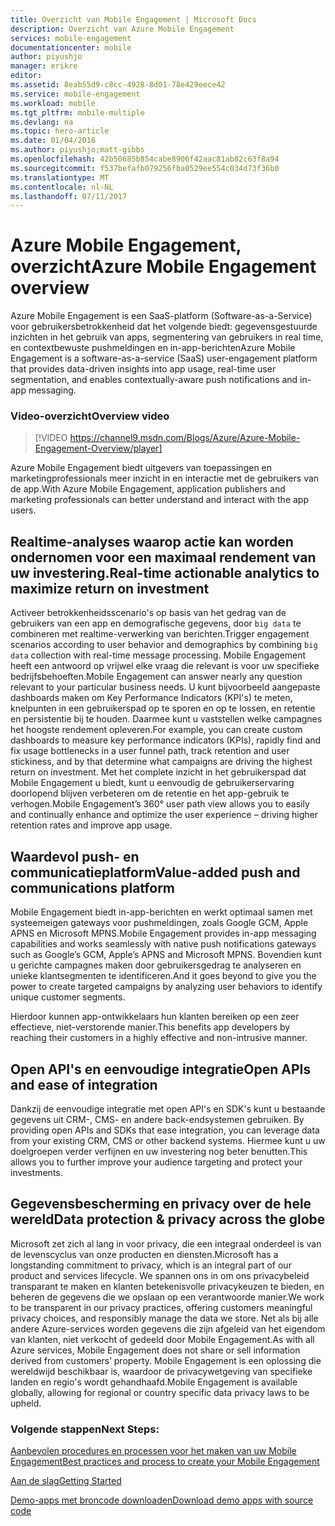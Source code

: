 ```yaml
---
title: Overzicht van Mobile Engagement | Microsoft Docs
description: Overzicht van Azure Mobile Engagement
services: mobile-engagement
documentationcenter: mobile
author: piyushjo
manager: erikre
editor: 
ms.assetid: 8eab55d9-c8cc-4928-8d01-78e429eece42
ms.service: mobile-engagement
ms.workload: mobile
ms.tgt_pltfrm: mobile-multiple
ms.devlang: na
ms.topic: hero-article
ms.date: 01/04/2016
ms.author: piyushjo;matt-gibbs
ms.openlocfilehash: 42b50685b854cabe8906f42aac81ab82c63f8a94
ms.sourcegitcommit: f537befafb079256fba0529ee554c034d73f36b0
ms.translationtype: MT
ms.contentlocale: nl-NL
ms.lasthandoff: 07/11/2017
---
```

# <a name="azure-mobile-engagement-overview"></a><span data-ttu-id="7aaea-103">Azure Mobile Engagement, overzicht</span><span class="sxs-lookup"><span data-stu-id="7aaea-103">Azure Mobile Engagement overview</span></span>
<span data-ttu-id="7aaea-104">Azure Mobile Engagement is een SaaS-platform (Software-as-a-Service) voor gebruikersbetrokkenheid dat het volgende biedt: gegevensgestuurde inzichten in het gebruik van apps, segmentering van gebruikers in real time, en contextbewuste pushmeldingen en in-app-berichten</span><span class="sxs-lookup"><span data-stu-id="7aaea-104">Azure Mobile Engagement is a software-as-a-service (SaaS) user-engagement platform that provides data-driven insights into app usage, real-time user segmentation, and enables contextually-aware push notifications and in-app messaging.</span></span>

### <a name="overview-video"></a><span data-ttu-id="7aaea-105">Video-overzicht</span><span class="sxs-lookup"><span data-stu-id="7aaea-105">Overview video</span></span>
> [!VIDEO https://channel9.msdn.com/Blogs/Azure/Azure-Mobile-Engagement-Overview/player]
> 
> 

<span data-ttu-id="7aaea-106">Azure Mobile Engagement biedt uitgevers van toepassingen en marketingprofessionals meer inzicht in en interactie met de gebruikers van de app.</span><span class="sxs-lookup"><span data-stu-id="7aaea-106">With Azure Mobile Engagement, application publishers and marketing professionals can better understand and interact with the app users.</span></span>

## <a name="real-time-actionable-analytics-to-maximize-return-on-investment"></a><span data-ttu-id="7aaea-107">Realtime-analyses waarop actie kan worden ondernomen voor een maximaal rendement van uw investering.</span><span class="sxs-lookup"><span data-stu-id="7aaea-107">Real-time actionable analytics to maximize return on investment</span></span>
<span data-ttu-id="7aaea-108">Activeer betrokkenheidsscenario's op basis van het gedrag van de gebruikers van een app en demografische gegevens, door `big data` te combineren met realtime-verwerking van berichten.</span><span class="sxs-lookup"><span data-stu-id="7aaea-108">Trigger engagement scenarios according to user behavior and demographics by combining `big data` collection with real-time message processing.</span></span> <span data-ttu-id="7aaea-109">Mobile Engagement heeft een antwoord op vrijwel elke vraag die relevant is voor uw specifieke bedrijfsbehoeften.</span><span class="sxs-lookup"><span data-stu-id="7aaea-109">Mobile Engagement can answer nearly any question relevant to your particular business needs.</span></span> <span data-ttu-id="7aaea-110">U kunt bijvoorbeeld aangepaste dashboards maken om Key Performance Indicators (KPI's) te meten, knelpunten in een gebruikerspad op te sporen en op te lossen, en retentie en persistentie bij te houden. Daarmee kunt u vaststellen welke campagnes het hoogste rendement opleveren.</span><span class="sxs-lookup"><span data-stu-id="7aaea-110">For example, you can create custom dashboards to measure key performance indicators (KPIs), rapidly find and fix usage bottlenecks in a user funnel path, track retention and user stickiness, and by that determine what campaigns are driving the highest return on investment.</span></span> <span data-ttu-id="7aaea-111">Met het complete inzicht in het gebruikerspad dat Mobile Engagement u biedt, kunt u eenvoudig de gebruikerservaring doorlopend blijven verbeteren om de retentie en het app-gebruik te verhogen.</span><span class="sxs-lookup"><span data-stu-id="7aaea-111">Mobile Engagement’s 360° user path view allows you to easily and continually enhance and optimize the user experience – driving higher retention rates and improve app usage.</span></span>

## <a name="value-added-push-and-communications-platform"></a><span data-ttu-id="7aaea-112">Waardevol push- en communicatieplatform</span><span class="sxs-lookup"><span data-stu-id="7aaea-112">Value-added push and communications platform</span></span>
<span data-ttu-id="7aaea-113">Mobile Engagement biedt in-app-berichten en werkt optimaal samen met systeemeigen gateways voor pushmeldingen, zoals Google GCM, Apple APNS en Microsoft MPNS.</span><span class="sxs-lookup"><span data-stu-id="7aaea-113">Mobile Engagement provides in-app messaging capabilities and works seamlessly with native push notifications gateways such as Google’s GCM, Apple’s APNS and Microsoft MPNS.</span></span> <span data-ttu-id="7aaea-114">Bovendien kunt u gerichte campagnes maken door gebruikersgedrag te analyseren en unieke klantsegmenten te identificeren.</span><span class="sxs-lookup"><span data-stu-id="7aaea-114">And it goes beyond to give you the power to create targeted campaigns by analyzing user behaviors to identify unique customer segments.</span></span>

<span data-ttu-id="7aaea-115">Hierdoor kunnen app-ontwikkelaars hun klanten bereiken op een zeer effectieve, niet-verstorende manier.</span><span class="sxs-lookup"><span data-stu-id="7aaea-115">This benefits app developers by reaching their customers in a highly effective and non-intrusive manner.</span></span>

## <a name="open-apis-and-ease-of-integration"></a><span data-ttu-id="7aaea-116">Open API's en eenvoudige integratie</span><span class="sxs-lookup"><span data-stu-id="7aaea-116">Open APIs and ease of integration</span></span>
<span data-ttu-id="7aaea-117">Dankzij de eenvoudige integratie met open API's en SDK's kunt u bestaande gegevens uit CRM-, CMS- en andere back-endsystemen gebruiken. </span><span class="sxs-lookup"><span data-stu-id="7aaea-117">By providing open APIs and SDKs that ease integration, you can leverage data from your existing CRM, CMS or other backend systems.</span></span> <span data-ttu-id="7aaea-118">Hiermee kunt u uw doelgroepen verder verfijnen en uw investering nog beter benutten.</span><span class="sxs-lookup"><span data-stu-id="7aaea-118">This allows you to further improve your audience targeting and protect your investments.</span></span>

## <a name="data-protection--privacy-across-the-globe"></a><span data-ttu-id="7aaea-119">Gegevensbescherming en privacy over de hele wereld</span><span class="sxs-lookup"><span data-stu-id="7aaea-119">Data protection & privacy across the globe</span></span>
<span data-ttu-id="7aaea-120">Microsoft zet zich al lang in voor privacy, die een integraal onderdeel is van de levenscyclus van onze producten en diensten.</span><span class="sxs-lookup"><span data-stu-id="7aaea-120">Microsoft has a longstanding commitment to privacy, which is an integral part of our product and services lifecycle.</span></span> <span data-ttu-id="7aaea-121">We spannen ons in om ons privacybeleid transparant te maken en klanten betekenisvolle privacykeuzen te bieden, en beheren de gegevens die we opslaan op een verantwoorde manier.</span><span class="sxs-lookup"><span data-stu-id="7aaea-121">We work to be transparent in our privacy practices, offering customers meaningful privacy choices, and responsibly manage the data we store.</span></span> <span data-ttu-id="7aaea-122">Net als bij alle andere Azure-services worden gegevens die zijn afgeleid van het eigendom van klanten, niet verkocht of gedeeld door Mobile Engagement.</span><span class="sxs-lookup"><span data-stu-id="7aaea-122">As with all Azure services, Mobile Engagement does not share or sell information derived from customers’ property.</span></span> <span data-ttu-id="7aaea-123">Mobile Engagement is een oplossing die wereldwijd beschikbaar is, waardoor de privacywetgeving van specifieke landen en regio's wordt gehandhaafd.</span><span class="sxs-lookup"><span data-stu-id="7aaea-123">Mobile Engagement is available globally, allowing for regional or country specific data privacy laws to be upheld.</span></span>

### <a name="next-steps"></a><span data-ttu-id="7aaea-124">Volgende stappen</span><span class="sxs-lookup"><span data-stu-id="7aaea-124">Next Steps:</span></span>
[<span data-ttu-id="7aaea-125">Aanbevolen procedures en processen voor het maken van uw Mobile Engagement</span><span class="sxs-lookup"><span data-stu-id="7aaea-125">Best practices and process to create your Mobile Engagement</span></span>](mobile-engagement-getting-started-best-practices.md)

[<span data-ttu-id="7aaea-126">Aan de slag</span><span class="sxs-lookup"><span data-stu-id="7aaea-126">Getting Started</span></span>](/index.md)

[<span data-ttu-id="7aaea-127">Demo-apps met broncode downloaden</span><span class="sxs-lookup"><span data-stu-id="7aaea-127">Download demo apps with source code</span></span>](https://aka.ms/azmedemoapps)

